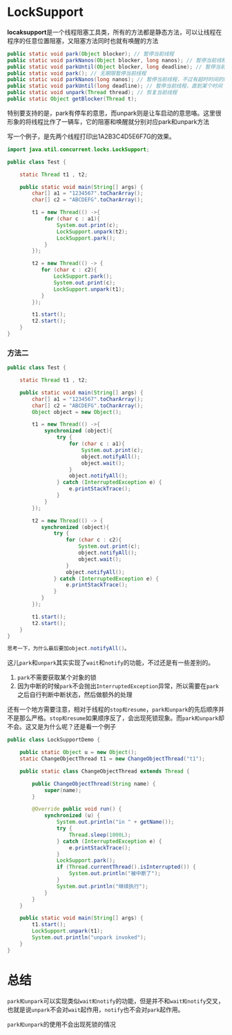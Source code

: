 # LockSupport

**locaksupport**是一个线程阻塞工具类，所有的方法都是静态方法，可以让线程在程序的任意位置阻塞，又阻塞方法同时也就有唤醒的方法

````java
public static void park(Object blocker); // 暂停当前线程
public static void parkNanos(Object blocker, long nanos); // 暂停当前线程，不过有超时时间的限制
public static void parkUntil(Object blocker, long deadline); // 暂停当前线程，直到某个时间
public static void park(); // 无期限暂停当前线程
public static void parkNanos(long nanos); // 暂停当前线程，不过有超时时间的限制
public static void parkUntil(long deadline); // 暂停当前线程，直到某个时间
public static void unpark(Thread thread); // 恢复当前线程
public static Object getBlocker(Thread t);
````

特别要支持的是，park有停车的意思，而unpark则是让车启动的意思咯。这里很形象的将线程比作了一辆车，它的阻塞和唤醒就分别对应park和unpark方法



写一个例子，是先两个线程打印出1A2B3C4D5E6F7G的效果。

````java
import java.util.concurrent.locks.LockSupport;

public class Test {

    static Thread t1 , t2;

    public static void main(String[] args) {
        char[] a1 = "1234567".toCharArray();
        char[] c2 = "ABCDEFG".toCharArray();

        t1 = new Thread(() ->{
            for (char c : a1){
                System.out.print(c);
                LockSupport.unpark(t2);
                LockSupport.park();
            }
        });

        t2 = new Thread(() -> {
           for (char c : c2){
               LockSupport.park();
               System.out.print(c);
               LockSupport.unpark(t1);
           }
        });

        t1.start();
        t2.start();
    }
}
````



### 方法二

````java
public class Test {

    static Thread t1 , t2;

    public static void main(String[] args) {
        char[] a1 = "1234567".toCharArray();
        char[] c2 = "ABCDEFG".toCharArray();
        Object object = new Object();

        t1 = new Thread(() ->{
            synchronized (object){
                try {
                    for (char c : a1){
                        System.out.print(c);
                        object.notifyAll();
                        object.wait();
                    }
                    object.notifyAll();
                } catch (InterruptedException e) {
                    e.printStackTrace();
                }
            }
        });

        t2 = new Thread(() -> {
           synchronized (object){
               try {
                   for (char c : c2){
                       System.out.print(c);
                       object.notifyAll();
                       object.wait();
                   }
                   object.notifyAll();
               } catch (InterruptedException e) {
                   e.printStackTrace();
               }
           }
        });

        t1.start();
        t2.start();
    }
}

思考一下，为什么最后要加object.notifyAll()。
````



这儿`park`和`unpark`其实实现了`wait`和`notify`的功能，不过还是有一些差别的。

1. `park`不需要获取某个对象的锁
2. 因为中断的时候`park`不会抛出`InterruptedException`异常，所以需要在`park`之后自行判断中断状态，然后做额外的处理

还有一个地方需要注意，相对于线程的`stop和resume`，`park和unpark`的先后顺序并不是那么严格。`stop和resume`如果顺序反了，会出现死锁现象。而`park和unpark`却不会。这又是为什么呢？还是看一个例子

````java
public class LockSupportDemo {

    public static Object u = new Object();
    static ChangeObjectThread t1 = new ChangeObjectThread("t1");

    public static class ChangeObjectThread extends Thread {

        public ChangeObjectThread(String name) {
            super(name);
        }

        @Override public void run() {
            synchronized (u) {
                System.out.println("in " + getName());
                try {
                    Thread.sleep(1000L);
                } catch (InterruptedException e) {
                    e.printStackTrace();
                }
                LockSupport.park();
                if (Thread.currentThread().isInterrupted()) {
                    System.out.println("被中断了");
                }
                System.out.println("继续执行");
            }
        }
    }

    public static void main(String[] args) {
        t1.start();
        LockSupport.unpark(t1);
        System.out.println("unpark invoked");
    }
}
````



# 总结

`park和unpark`可以实现类似`wait和notify`的功能，但是并不和`wait和notify`交叉，也就是说`unpark`不会对`wait`起作用，`notify`也不会对`park`起作用。

`park和unpark`的使用不会出现死锁的情况


